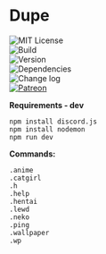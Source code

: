 # Dupe  
  
![MIT License](https://moyshik7.github.io/dis/license.svg)  
![Build](https://moyshik7.github.io/dis/build.svg)  
![Version](https://moyshik7.github.io/dis/version.svg)  
![Dependencies](https://moyshik7.github.io/dis/dependency.svg)  
![Change log](https://moyshik7.github.io/dis/changelog.svg)  
[![Patreon](https://moyshik7.github.io/dis/patreon.svg)](https://www.patreon.com/plubin)  
  
  
  
**Requirements - dev**  
```
npm install discord.js
npm install nodemon
npm run dev
```
**Commands:**  
  
`.anime`  
`.catgirl`   
`.h`  
`.help`  
`.hentai`  
`.lewd`  
`.neko`  
`.ping`  
`.wallpaper`  
`.wp`  

